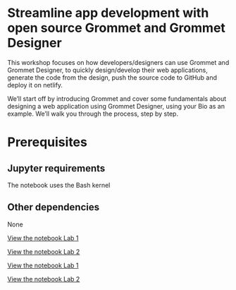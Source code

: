 # Streamline app development with open source Grommet and Grommet Designer

This workshop focuses on how developers/designers can use Grommet and Grommet Designer, to quickly design/develop their web applications, generate the code from the design, push the source code to GitHub and deploy it on netlify.

We’ll start off by introducing Grommet and cover some fundamentals about designing a web application using Grommet Designer, using your Bio as an example. We’ll walk you through the process, step by step.

# Prerequisites

## Jupyter requirements

The notebook uses the Bash kernel

## Other dependencies

None

[View the notebook Lab 1](./1-WKSHP-Introduction.ipynb)

[View the notebook Lab 2](./2-WKSHP-DesignApp.ipynb)

[View the notebook Lab 1](./3-WKSHP-PrepareEnvironment.ipynb)

[View the notebook Lab 2](./4-WKSHP-DeploytoNetlify.ipynb)
